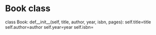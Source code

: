 # Book class
class Book:
  def__init__(self, title, author, year, isbn, pages):
    self.title=title
    self.author=author
    self.year=year
    self.isbn=
